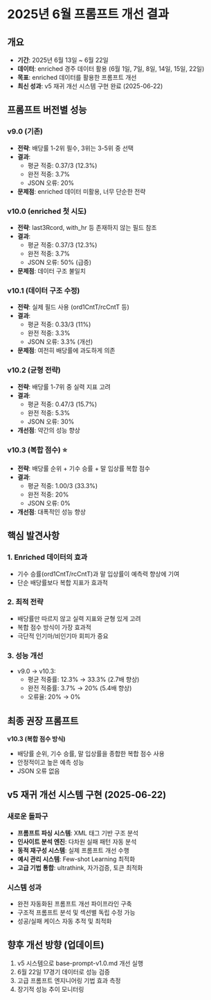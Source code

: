 # 2025년 6월 프롬프트 개선 결과

## 개요
- **기간**: 2025년 6월 13일 ~ 6월 22일
- **데이터**: enriched 경주 데이터 활용 (6월 1일, 7일, 8일, 14일, 15일, 22일)
- **목표**: enriched 데이터를 활용한 프롬프트 개선
- **최신 성과**: v5 재귀 개선 시스템 구현 완료 (2025-06-22)

## 프롬프트 버전별 성능

### v9.0 (기존)
- **전략**: 배당률 1-2위 필수, 3위는 3-5위 중 선택
- **결과**: 
  - 평균 적중: 0.37/3 (12.3%)
  - 완전 적중: 3.7%
  - JSON 오류: 20%
- **문제점**: enriched 데이터 미활용, 너무 단순한 전략

### v10.0 (enriched 첫 시도)
- **전략**: last3Rcord, with_hr 등 존재하지 않는 필드 참조
- **결과**: 
  - 평균 적중: 0.37/3 (12.3%)
  - 완전 적중: 3.7%
  - JSON 오류: 50% (급증)
- **문제점**: 데이터 구조 불일치

### v10.1 (데이터 구조 수정)
- **전략**: 실제 필드 사용 (ord1CntT/rcCntT 등)
- **결과**:
  - 평균 적중: 0.33/3 (11%)
  - 완전 적중: 3.3%
  - JSON 오류: 3.3% (개선)
- **문제점**: 여전히 배당률에 과도하게 의존

### v10.2 (균형 전략)
- **전략**: 배당률 1-7위 중 실력 지표 고려
- **결과**:
  - 평균 적중: 0.47/3 (15.7%)
  - 완전 적중: 5.3%
  - JSON 오류: 30%
- **개선점**: 약간의 성능 향상

### v10.3 (복합 점수) ⭐
- **전략**: 배당률 순위 + 기수 승률 + 말 입상률 복합 점수
- **결과**:
  - 평균 적중: 1.00/3 (33.3%)
  - 완전 적중: 20%
  - JSON 오류: 0%
- **개선점**: 대폭적인 성능 향상

## 핵심 발견사항

### 1. Enriched 데이터의 효과
- 기수 승률(ord1CntT/rcCntT)과 말 입상률이 예측력 향상에 기여
- 단순 배당률보다 복합 지표가 효과적

### 2. 최적 전략
- 배당률만 따르지 않고 실력 지표와 균형 있게 고려
- 복합 점수 방식이 가장 효과적
- 극단적 인기마/비인기마 회피가 중요

### 3. 성능 개선
- v9.0 → v10.3: 
  - 평균 적중률: 12.3% → 33.3% (2.7배 향상)
  - 완전 적중률: 3.7% → 20% (5.4배 향상)
  - 오류율: 20% → 0%

## 최종 권장 프롬프트
**v10.3 (복합 점수 방식)**
- 배당률 순위, 기수 승률, 말 입상률을 종합한 복합 점수 사용
- 안정적이고 높은 예측 성능
- JSON 오류 없음

## v5 재귀 개선 시스템 구현 (2025-06-22)

### 새로운 돌파구
- **프롬프트 파싱 시스템**: XML 태그 기반 구조 분석
- **인사이트 분석 엔진**: 다차원 실패 패턴 자동 분석
- **동적 재구성 시스템**: 실제 프롬프트 개선 수행
- **예시 관리 시스템**: Few-shot Learning 최적화
- **고급 기법 통합**: ultrathink, 자가검증, 토큰 최적화

### 시스템 성과
- 완전 자동화된 프롬프트 개선 파이프라인 구축
- 구조적 프롬프트 분석 및 섹션별 독립 수정 가능
- 성공/실패 케이스 자동 추적 및 최적화

## 향후 개선 방향 (업데이트)
1. v5 시스템으로 base-prompt-v1.0.md 개선 실행
2. 6월 22일 17경기 데이터로 성능 검증
3. 고급 프롬프트 엔지니어링 기법 효과 측정
4. 장기적 성능 추이 모니터링
